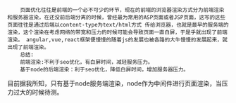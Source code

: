         页面优化往往是前端的一个必不可少的环节，现在的前端的浏览器渲染方式分为前端渲染和服务器渲染，在还没前后端分离的时候，曾经最为常用的ASP页面或者JSP页面，这写的这些页面往往是通过后端以content-type为text/html方式 传给浏览器，也就是最早的服务端的渲染，这个渲染在考虑网络的带宽和压力的时候可能会导致页面一直白屏，于是乎就出现了前端渲染。 angular,vue,react框架便慢慢的随着js的发展也被各路的大牛慢慢的发展起来，就出现了前端渲染。
        总结:
        前端渲染:不利于seo优化，有白屏时间，减轻服务压力。
        基于node的后端渲染：利于seo优化，降低白屏时间，增加服务器压力。
  目前据我所知，只有基于node服务端渲染，node作为中间件进行页面渲染，当压力过大的时候待测。
